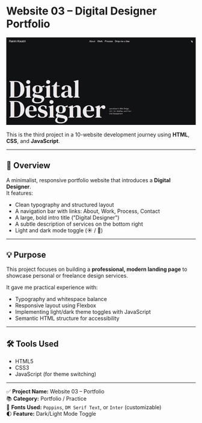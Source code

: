 # Website 03 – Digital Designer Portfolio

![portfolio Page Screenshot](./Portfolio.gif)

This is the third project in a 10-website development journey using **HTML**, **CSS**, and **JavaScript**.

---

## 📌 Overview

A minimalist, responsive portfolio website that introduces a **Digital Designer**.  
It features:
- Clean typography and structured layout  
- A navigation bar with links: About, Work, Process, Contact  
- A large, bold intro title ("Digital Designer")  
- A subtle description of services on the bottom right  
- Light and dark mode toggle (☀️ / 🌙)

---

## 💡 Purpose

This project focuses on building a **professional, modern landing page** to showcase personal or freelance design services.  

It gave me practical experience with:
- Typography and whitespace balance  
- Responsive layout using Flexbox  
- Implementing light/dark theme toggles with JavaScript  
- Semantic HTML structure for accessibility

---

## 🛠 Tools Used

- HTML5  
- CSS3  
- JavaScript (for theme switching)

---

✅ **Project Name:** Website 03 – Portfolio  
📚 **Category:** Portfolio / Practice  
🎨 **Fonts Used:** `Poppins`, `DM Serif Text`, or `Inter` (customizable)  
🌓 **Feature:** Dark/Light Mode Toggle  
